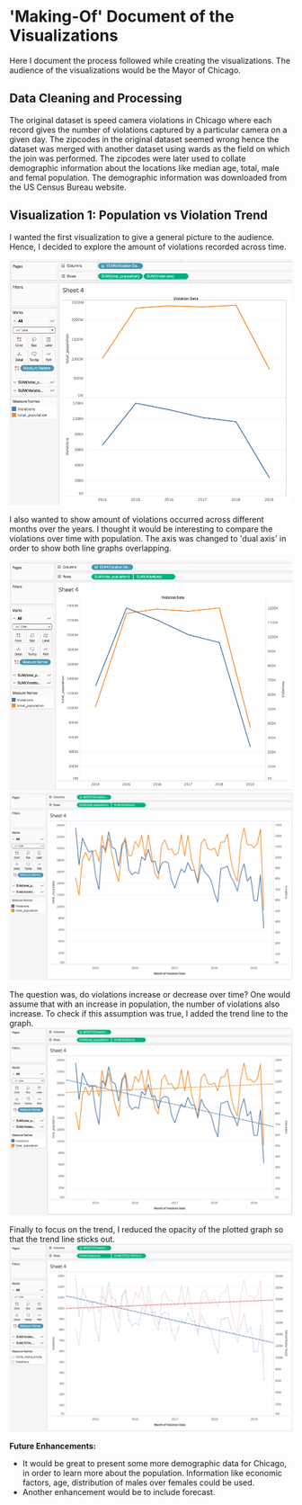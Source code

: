 
# 'Making-Of' Document of the Visualizations 

Here I document the process followed while creating the visualizations.
The audience of the visualizations would be the Mayor of Chicago. 


## Data Cleaning and Processing
The original dataset is speed camera violations in Chicago where each record gives the number of violations captured by a particular camera on a given day. The zipcodes in the original dataset seemed wrong hence the dataset was merged with another dataset using wards as the field on which the join was performed. The zipcodes were later used to collate  demographic information about the locations like median age, total, male and femal population. The demographic information was downloaded from the US Census Bureau website. 

## Visualization 1: Population vs Violation Trend

I wanted the first visualization to give a general picture to the audience. Hence, I decided to explore the amount of violations recorded across time. 

![Version 1](https://github.com/preranap1/Chicago-City-Speed-Camera-Violations-Visualizations/blob/master/Images/Viz2.1.png)


I also wanted to show amount of violations occurred across different months over the years. I thought it would be interesting to compare the violations over time with population. The axis was changed to 'dual axis' in order to show both line graphs overlapping. 

![Version 2](https://github.com/preranap1/Chicago-City-Speed-Camera-Violations-Visualizations/blob/master/Images/Viz2.2.png)![Version 3](https://github.com/preranap1/Chicago-City-Speed-Camera-Violations-Visualizations/blob/master/Images/Viz2.3.png)

The question was, do violations increase or decrease over time? One would assume that with an increase in population, the number of violations also increase. To check if this assumption was true, I added the trend line to the graph. 
![Version 4](https://github.com/preranap1/Chicago-City-Speed-Camera-Violations-Visualizations/blob/master/Images/Viz2.4.png)

Finally to focus on the trend, I reduced the opacity of the plotted graph so that the trend line sticks out.
![Version 5](https://github.com/preranap1/Chicago-City-Speed-Camera-Violations-Visualizations/blob/master/Images/Viz2.5.png)



**Future Enhancements:**

* It would be great to present some more demographic data for Chicago, in order to learn more about the population. Information like economic factors, age, distribution of males over females could be used.
* Another enhancement would be to include forecast.



